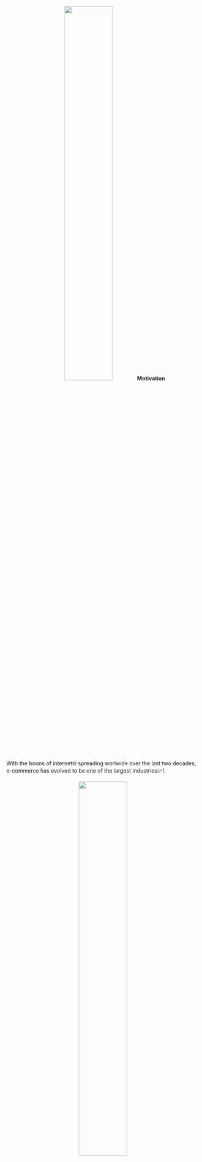 <p align= "center"><img width=50% src="./images/logo.png></p>

<h2 align= "left"><b>Motivation</b></h2>

With the boons of internet🌐 spreading worlwide over the last two decades, e-commerce has evolved to be one of the largest industries💹!.
<p align= "center"><img width=50% src="https://media.giphy.com/media/xT0xePyGsKplOK5dHG/giphy.gif"></p>

With the passage of time, platforms like Amazon,E-Bay,Flipkart,Myntra have become the modern supermarkerts for us
<p align= "center"><img width=40% src="https://media.giphy.com/media/xUOwG4WLhybWSkuVeE/giphy.gif"></p>

From our fashioable clothes👗, shoes👟,grocery🥒,items of daily needs to mobile phones📱 we are accustomed to buy almost everything online. Even our food!🎂. Features like flexible options of payment, tons of choices to select from, assured delivery as well as great customer support have paved the way for the notion
<p align= "center"><img width=50% src="https://media.giphy.com/media/xT9DPwpZktmbABO97G/giphy.gif"></p>

However, we found there's something that is left behind on the ecommerce wave.
<p align= "center"><img width=40% src="https://media.giphy.com/media/2AN7gVc1Az7pmdnFc3/giphy.gif"></p>

__The Vintage Products__...Yes those items of immense cultural significance or historical importance. Maybe those coins from pre-independent India, that chair from the royal family or perhaps the autograph or soveniur your family members might have got from Mother Teresa. Trading with such items is a big hassle. Sometimes people are afraid to do so becasue of the notion that it is illegal. At times, they are fooled by middlemen who buy them in some hundreds of dollars and sell it in thousands. Additionaly, there are issues of authenticy as well delivery!

<p align= "center"><img width=40% src="https://media.giphy.com/media/ZEHaLUz9yCSWMwKbsi/giphy.gif"></p>

<h2 align= "left"><b>The Geeks behind this 🤓</b></h2>

<h1 align= "center"><b>Built for fun 🤣 and no serious reason yet by:  </b></h1>

<p align="center">
<img width=20% src="https://avatars2.githubusercontent.com/u/44980497?v=4">&ensp;&ensp;&ensp;
<img width=20% src="https://avatars2.githubusercontent.com/u/46641503?v=4">&ensp;&ensp;&ensp;
<img width=20% src="https://avatars3.githubusercontent.com/u/54989142?v=4">&ensp;&ensp;&ensp;
<img width=20% src="https://avatars3.githubusercontent.com/u/40017559?v=4">
</p>

<h4 align="center">
<a href="https://github.com/himanshusharma89">
<b>Himanshu Sharma</b></a>&ensp;&ensp;&ensp;&ensp;&ensp;&ensp;&ensp;&ensp;&ensp;&ensp;&ensp;&ensp;&ensp;
<a href="https://github.com/smaranjitghose">
<b>Smaranjit Ghose</b>&ensp;&ensp;&ensp;&ensp;&ensp;&ensp;&ensp;&ensp;&ensp;&ensp;&ensp;&ensp;&ensp;&ensp;
<a href="https://github.com/ishandeveloper">
<b>Ishan  Sharma</b>&ensp;&ensp;&ensp;&ensp;&ensp;&ensp;&ensp;&ensp;&ensp;&ensp;&ensp;&ensp;&ensp;&ensp;&ensp;
<a href="https://github.com/anushbhatia">
<b>Anush Bhatia</b></h4>
 

